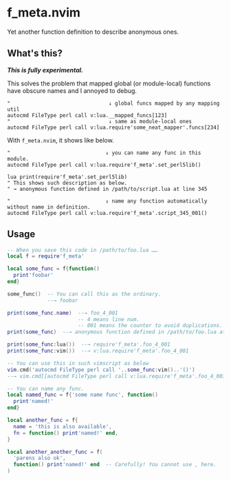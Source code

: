 # f\_meta.nvim

Yet another function definition to describe anonymous ones.

## What's this?

***This is fully experimental.***

This solves the problem that mapped global (or module-local) functions have obscure names and I annoyed to debug.

```vim
"                                ↓ global funcs mapped by any mapping util
autocmd FileType perl call v:lua.__mapped_funcs[123]
"                                ↓ same as module-local ones
autocmd FileType perl call v:lua.require'some_neat_mapper'.funcs[234]
```

With `f_meta.nvim`, it shows like below.

```vim
"                               ↓ you can name any func in this module.
autocmd FileType perl call v:lua.require'f_meta'.set_perl5lib()

lua print(require'f_meta'.set_perl5lib)
" This shows such description as below.
" → anonymous function defined in /path/to/script.lua at line 345

"                               ↓ name any function automatically without name in definition.
autocmd FileType perl call v:lua.require'f_meta'.script_345_001()
```

## Usage

```lua
-- When you save this code in /path/to/foo.lua ……
local f = require'f_meta'

local some_func = f{function()
  print'foobar'
end}

some_func()  -- You can call this as the ordinary.
             --→ foobar

print(some_func.name)  --→ foo_4_001
                       -- 4 means line num.
                       -- 001 means the counter to avoid duplications.
print(some_func)  --→ anonymous function defined in /path/to/foo.lua at line 4

print(some_func:lua())  --→ require'f_meta'.foo_4_001
print(some_func:vim())  --→ v:lua.require'f_meta'.foo_4_001

-- You can use this in such vimscript as below
vim.cmd('autocmd FileType perl call '..some_func:vim()..'()')
--→ vim.cmd[[autocmd FileType perl call v:lua.require'f_meta'.foo_4_001()]]

-- You can name any func.
local named_func = f{'some name func', function()
  print'named!'
end}

local another_func = f{
  name = 'this is also available',
  fn = function() print'named!' end,
}

local another_another_func = f(
  'parens also ok',
  function() print'named!' end  -- Carefully! You cannot use , here.
)
```
